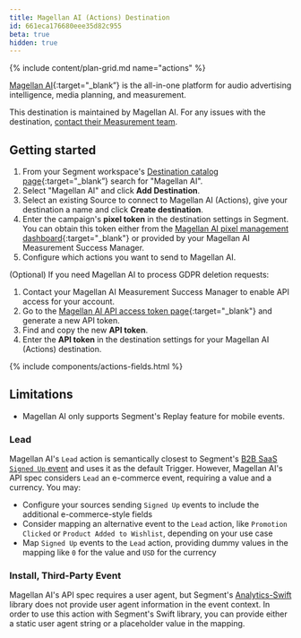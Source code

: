 ```yaml
---
title: Magellan AI (Actions) Destination
id: 661eca176680eee35d82c955
beta: true
hidden: true
---
```


{% include content/plan-grid.md name="actions" %}

[Magellan AI](https://www.magellan.ai/?utm_source=segmentio&utm_medium=docs&utm_campaign=partners){:target="_blank”} is the all-in-one platform for audio advertising intelligence, media planning, and measurement.

This destination is maintained by Magellan AI. For any issues with the destination, [contact their Measurement team](mailto:measurement@magellan.ai).

## Getting started

1. From your Segment workspace's [Destination catalog page](https://app.segment.com/goto-my-workspace/destinations/catalog){:target="_blank”} search for "Magellan AI".
2. Select "Magellan AI" and click **Add Destination**.
3. Select an existing Source to connect to Magellan AI (Actions), give your destination a name and click **Create destination**. 
4. Enter the campaign's **pixel token** in the destination settings in Segment. You can obtain this token either from the [Magellan AI pixel management dashboard](https://app.magellan.ai/navigator/measurement/pixels){:target="_blank"} or provided by your Magellan AI Measurement Success Manager. 
5. Configure which actions you want to send to Magellan AI.

(Optional) If you need Magellan AI to process GDPR deletion requests:
1. Contact your Magellan AI Measurement Success Manager to enable API access for your account.
2. Go to the [Magellan AI API access token page](https://app.magellan.ai/api_access_tokens){:target="_blank"} and generate a new API token.
3. Find and copy the new **API token**.
4. Enter the **API token** in the destination settings for your Magellan AI (Actions) destination.

{% include components/actions-fields.html %}

## Limitations

* Magellan AI only supports Segment's Replay feature for mobile events.

### Lead

Magellan AI's `Lead` action is semantically closest to Segment's [B2B SaaS `Signed Up` event](/docs/connections/spec/b2b-saas/#signed-up) and uses it as the default Trigger. However, Magellan AI's API spec considers `Lead` an e-commerce event, requiring a value and a currency. You may:
* Configure your sources sending `Signed Up` events to include the additional e-commerce-style fields
* Consider mapping an alternative event to the `Lead` action, like `Promotion Clicked` or `Product Added to Wishlist`, depending on your use case
* Map `Signed Up` events to the `Lead` action, providing dummy values in the mapping like `0` for the value and `USD` for the currency

### Install, Third-Party Event

Magellan AI's API spec requires a user agent, but Segment's [Analytics-Swift](/docs/connections/sources/catalog/libraries/mobile/apple/) library does not provide user agent information in the event context. In order to use this action with Segment's Swift library, you can provide either a static user agent string or a placeholder value in the mapping.
